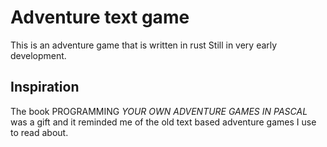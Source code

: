 # Adventure text game
This is an adventure game that is written in rust
Still in very early development.

## Inspiration
The book PROGRAMMING _YOUR OWN ADVENTURE GAMES IN PASCAL_ was a gift and it reminded
me of the old text based adventure games I use to read about.
